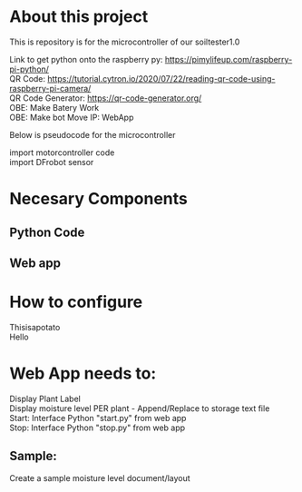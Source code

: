 # About this project  
This is repository is for the microcontroller of our soiltester1.0  

Link to get python onto the raspberry py: https://pimylifeup.com/raspberry-pi-python/  
QR Code: https://tutorial.cytron.io/2020/07/22/reading-qr-code-using-raspberry-pi-camera/  
QR Code Generator: https://qr-code-generator.org/  
OBE:  Make Batery Work  
OBE:  Make bot Move
IP:  WebApp

Below is pseudocode for the microcontroller  

import motorcontroller code  
import DFrobot sensor  

# Necesary Components  
## Python Code  
## Web app  

# How to configure  
Thisisapotato  
Hello  

#  Web App needs to:
Display Plant Label  
Display moisture level PER plant - Append/Replace to storage text file  
Start: Interface Python "start.py" from web app  
Stop: Interface Python "stop.py" from web app  

## Sample:
Create a sample moisture level document/layout  

